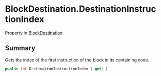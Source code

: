 # BlockDestination.DestinationInstructionIndex

Property in [BlockDestination](/docs/api/csharp/yarn.compiler.basicblock.blockdestination.md)

## Summary


Gets the index of the first instruction of the block in its
containing node.


```csharp
public int DestinationInstructionIndex { get; }
```

